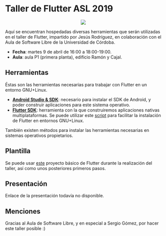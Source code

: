 # Taller de Flutter ASL 2019

<p align="center">
  <img src="https://upload.wikimedia.org/wikipedia/commons/1/17/Google-flutter-logo.png">
</p>

Aquí se encuentran hospedadas diversas herramientas que serán utilizadas en el taller de Flutter, impartido por Jesús Rodríguez, en colaboración con el Aula de Software Libre de la Universidad de Córdoba.

* **Fecha**: martes 9 de abril de 16:00 a 18:00-19:00.
* **Aula**: aula P1 (primera planta), edificio Ramón y Cajal.

## Herramientas
Éstas son las herramientas necesarias para trabajar con Flutter en un entorno GNU+Linux.
* [**Android Studio & SDK**](https://developer.android.com/studio/install#linux): necesario para instalar el SDK de Android, y poder construir aplicaciones para este sistema operativo.
* [**Flutter SDK**](https://flutter.dev/docs/get-started/install/linux): herramienta con la que construiremos aplicaciones nativas multiplataformas. Se puede utilizar este [script](https://github.com/jesusrp98/taller-flutter/blob/master/flutter.sh) para facilitar la instalación de Flutter en entornos GNU+Linux.

También existen métodos para instalar las herramientas necesarias en sistemas operativos propietarios.

## Plantilla
Se puede usar [este](https://github.com/jesusrp98/taller-flutter/tree/master/taller_plantilla) proyecto básico de Flutter durante la realización del taller, así como unos posteriores primeros pasos.

## Presentación
Enlace de la presentación todavía no disponible.

## Menciones
Gracias al Aula de Software Libre, y en especial a Sergio Gómez, por hacer este taller posible :)
